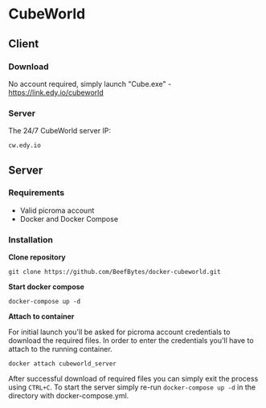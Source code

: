 # CubeWorld

## Client

### Download
No account required, simply launch "Cube.exe" - https://link.edy.io/cubeworld

### Server
The 24/7 CubeWorld server IP:
```
cw.edy.io
```

## Server

### Requirements
- Valid picroma account
- Docker and Docker Compose

### Installation

**Clone repository**
```
git clone https://github.com/BeefBytes/docker-cubeworld.git
```

**Start docker compose**
```
docker-compose up -d
```

**Attach to container**

For initial launch you'll be asked for picroma account credentials to download the required files. In order to enter the credentials you'll have to attach to the running container.
```
docker attach cubeworld_server
```
After successful download of required files you can simply exit the process using `CTRL+C`. To start the server simply re-run `docker-compose up -d` in the directory with docker-compose.yml.